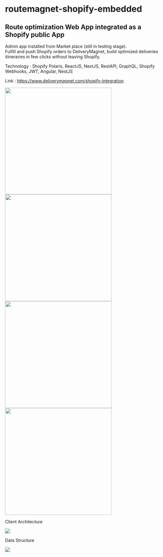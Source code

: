 # routemagnet-shopify-embedded
<h2>Route optimization Web App integrated as a Shopify public App</h2>
<p>Admin app installed from Market place (still in testing stage). 
<br/>Fulfill and push Shopify orders to DeliveryMagnet, build optimized deliveries itineraries in few clicks without leaving Shopify. </p>
 <p>Technology : Shopify Polaris, ReactJS, NextJS, RestAPI, GraphQL, Shopify Webhooks, JWT, Angular, NestJS </p>
<p>Link : <a href='https://www.deliverymagnet.com/shopify-integration' target='_blank'>https://www.deliverymagnet.com/shopify-integration</a></p>
<img height='350px' class="black-border"  src='https://florentletendre.com/images/rm_admin1.png'  /> 
<img height='350px' class="black-border" src='https://florentletendre.com/images/rm_admin2.png'  />
 <img height='350px' class="black-border" src='https://florentletendre.com/images/rm_admin3.png'  />
<img height='350px' class="black-border" src='https://florentletendre.com/images/rm_admin4.png'  />
<p>Client Architecture</p>
<img  src='https://florentletendre.com/images/shopify_context.png' />
<p>Data Structure</p>
<img  src='https://florentletendre.com/images/shopify_data_structure.png' />

